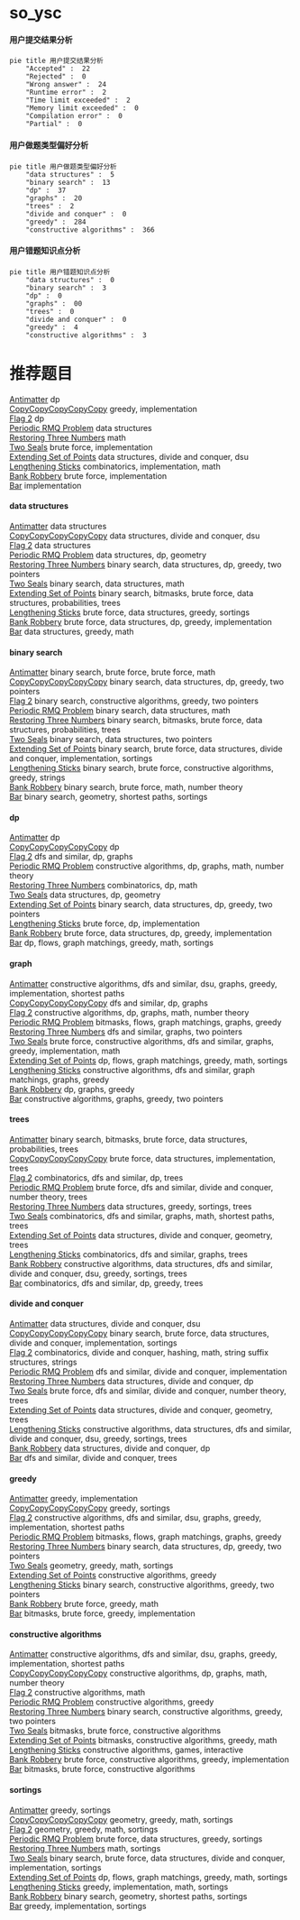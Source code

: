 # so_ysc
<!-- tabs:start -->
#### **用户提交结果分析**

```mermaid
pie title 用户提交结果分析
    "Accepted" :  22
    "Rejected" :  0
    "Wrong answer" :  24
    "Runtime error" :  2
    "Time limit exceeded" :  2
    "Memory limit exceeded" :  0
    "Compilation error" :  0
    "Partial" :  0
```
#### **用户做题类型偏好分析**

```mermaid
pie title 用户做题类型偏好分析
    "data structures" :  5
    "binary search" :  13
    "dp" :  37
    "graphs" :  20
    "trees" :  2
    "divide and conquer" :  0
    "greedy" :  284
    "constructive algorithms" :  366
```
#### **用户错题知识点分析**

```mermaid
pie title 用户错题知识点分析
    "data structures" :  0
    "binary search" :  3
    "dp" :  0
    "graphs" :  00
    "trees" :  0
    "divide and conquer" :  0
    "greedy" :  4
    "constructive algorithms" :  3
```
<!-- tabs:end -->
# 推荐题目
[Antimatter](http://codeforces.com/problemset/problem/383/D)		dp		  
[CopyCopyCopyCopyCopy](http://codeforces.com/problemset/problem/1325/B)		greedy,
                        implementation		  
[Flag 2](http://codeforces.com/problemset/problem/18/E)		dp		  
[Periodic RMQ Problem](http://codeforces.com/problemset/problem/803/G)		data structures		  
[Restoring Three Numbers](http://codeforces.com/problemset/problem/1154/A)		math		  
[Two Seals](http://codeforces.com/problemset/problem/837/C)		brute force,
                        implementation		  
[Extending Set of Points](http://codeforces.com/problemset/problem/1140/F)		data structures,
                        divide and conquer,
                        dsu		  
[Lengthening Sticks](http://codeforces.com/problemset/problem/571/A)		combinatorics,
                        implementation,
                        math		  
[Bank Robbery](http://codeforces.com/problemset/problem/794/A)		brute force,
                        implementation		  
[Bar](http://codeforces.com/problemset/problem/56/A)		implementation		  
<!-- tabs:start -->
#### **data structures**
[Antimatter](http://codeforces.com/problemset/problem/803/G)		data structures		  
[CopyCopyCopyCopyCopy](http://codeforces.com/problemset/problem/1140/F)		data structures,
                        divide and conquer,
                        dsu		  
[Flag 2](http://codeforces.com/problemset/problem/1252/G)		data structures		  
[Periodic RMQ Problem](http://codeforces.com/problemset/problem/932/F)		data structures,
                        dp,
                        geometry		  
[Restoring Three Numbers](http://codeforces.com/problemset/problem/1492/C)		binary search,
                        data structures,
                        dp,
                        greedy,
                        two pointers		  
[Two Seals](http://codeforces.com/problemset/problem/1490/G)		binary search,
                        data structures,
                        math		  
[Extending Set of Points](http://codeforces.com/problemset/problem/1479/D)		binary search,
                        bitmasks,
                        brute force,
                        data structures,
                        probabilities,
                        trees		  
[Lengthening Sticks](http://codeforces.com/problemset/problem/1497/A)		brute force,
                        data structures,
                        greedy,
                        sortings		  
[Bank Robbery](http://codeforces.com/problemset/problem/1491/C)		brute force,
                        data structures,
                        dp,
                        greedy,
                        implementation		  
[Bar](http://codeforces.com/problemset/problem/1492/B)		data structures,
                        greedy,
                        math		  
#### **binary search**
[Antimatter](http://codeforces.com/problemset/problem/1490/C)		binary search,
                        brute force,
                        brute force,
                        math		  
[CopyCopyCopyCopyCopy](http://codeforces.com/problemset/problem/1492/C)		binary search,
                        data structures,
                        dp,
                        greedy,
                        two pointers		  
[Flag 2](http://codeforces.com/problemset/problem/1463/D)		binary search,
                        constructive algorithms,
                        greedy,
                        two pointers		  
[Periodic RMQ Problem](http://codeforces.com/problemset/problem/1490/G)		binary search,
                        data structures,
                        math		  
[Restoring Three Numbers](http://codeforces.com/problemset/problem/1479/D)		binary search,
                        bitmasks,
                        brute force,
                        data structures,
                        probabilities,
                        trees		  
[Two Seals](http://codeforces.com/problemset/problem/1436/E)		binary search,
                        data structures,
                        two pointers		  
[Extending Set of Points](http://codeforces.com/problemset/problem/1461/D)		binary search,
                        brute force,
                        data structures,
                        divide and conquer,
                        implementation,
                        sortings		  
[Lengthening Sticks](http://codeforces.com/problemset/problem/1493/C)		binary search,
                        brute force,
                        constructive algorithms,
                        greedy,
                        strings		  
[Bank Robbery](http://codeforces.com/problemset/problem/1487/D)		binary search,
                        brute force,
                        math,
                        number theory		  
[Bar](http://codeforces.com/problemset/problem/1486/B)		binary search,
                        geometry,
                        shortest paths,
                        sortings		  
#### **dp**
[Antimatter](http://codeforces.com/problemset/problem/383/D)		dp		  
[CopyCopyCopyCopyCopy](http://codeforces.com/problemset/problem/18/E)		dp		  
[Flag 2](http://codeforces.com/problemset/problem/283/B)		dfs and similar,
                        dp,
                        graphs		  
[Periodic RMQ Problem](http://codeforces.com/problemset/problem/772/C)		constructive algorithms,
                        dp,
                        graphs,
                        math,
                        number theory		  
[Restoring Three Numbers](http://codeforces.com/problemset/problem/568/B)		combinatorics,
                        dp,
                        math		  
[Two Seals](http://codeforces.com/problemset/problem/932/F)		data structures,
                        dp,
                        geometry		  
[Extending Set of Points](http://codeforces.com/problemset/problem/1492/C)		binary search,
                        data structures,
                        dp,
                        greedy,
                        two pointers		  
[Lengthening Sticks](https://codeforces.com/contest/1457/problem/C)		brute force,
                        dp,
                        implementation		  
[Bank Robbery](http://codeforces.com/problemset/problem/1491/C)		brute force,
                        data structures,
                        dp,
                        greedy,
                        implementation		  
[Bar](http://codeforces.com/problemset/problem/1437/C)		dp,
                        flows,
                        graph matchings,
                        greedy,
                        math,
                        sortings		  
#### **graph**
[Antimatter](http://codeforces.com/problemset/problem/1365/D)		constructive algorithms,
                        dfs and similar,
                        dsu,
                        graphs,
                        greedy,
                        implementation,
                        shortest paths		  
[CopyCopyCopyCopyCopy](http://codeforces.com/problemset/problem/283/B)		dfs and similar,
                        dp,
                        graphs		  
[Flag 2](http://codeforces.com/problemset/problem/772/C)		constructive algorithms,
                        dp,
                        graphs,
                        math,
                        number theory		  
[Periodic RMQ Problem](http://codeforces.com/problemset/problem/1009/G)		bitmasks,
                        flows,
                        graph matchings,
                        graphs,
                        greedy		  
[Restoring Three Numbers](http://codeforces.com/problemset/problem/427/C)		dfs and similar,
                        graphs,
                        two pointers		  
[Two Seals](http://codeforces.com/problemset/problem/1487/C)		brute force,
                        constructive algorithms,
                        dfs and similar,
                        graphs,
                        greedy,
                        implementation,
                        math		  
[Extending Set of Points](http://codeforces.com/problemset/problem/1437/C)		dp,
                        flows,
                        graph matchings,
                        greedy,
                        math,
                        sortings		  
[Lengthening Sticks](http://codeforces.com/problemset/problem/1470/D)		constructive algorithms,
                        dfs and similar,
                        graph matchings,
                        graphs,
                        greedy		  
[Bank Robbery](http://codeforces.com/problemset/problem/1476/C)		dp,
                        graphs,
                        greedy		  
[Bar](http://codeforces.com/problemset/problem/1304/D)		constructive algorithms,
                        graphs,
                        greedy,
                        two pointers		  
#### **trees**
[Antimatter](http://codeforces.com/problemset/problem/1479/D)		binary search,
                        bitmasks,
                        brute force,
                        data structures,
                        probabilities,
                        trees		  
[CopyCopyCopyCopyCopy](http://codeforces.com/problemset/problem/1511/C)		brute force,
                        data structures,
                        implementation,
                        trees		  
[Flag 2](http://codeforces.com/problemset/problem/1499/F)		combinatorics,
                        dfs and similar,
                        dp,
                        trees		  
[Periodic RMQ Problem](http://codeforces.com/problemset/problem/1491/E)		brute force,
                        dfs and similar,
                        divide and conquer,
                        number theory,
                        trees		  
[Restoring Three Numbers](http://codeforces.com/problemset/problem/1466/D)		data structures,
                        greedy,
                        sortings,
                        trees		  
[Two Seals](http://codeforces.com/problemset/problem/1495/D)		combinatorics,
                        dfs and similar,
                        graphs,
                        math,
                        shortest paths,
                        trees		  
[Extending Set of Points](http://codeforces.com/problemset/problem/1303/G)		data structures,
                        divide and conquer,
                        geometry,
                        trees		  
[Lengthening Sticks](http://codeforces.com/problemset/problem/1454/E)		combinatorics,
                        dfs and similar,
                        graphs,
                        trees		  
[Bank Robbery](http://codeforces.com/problemset/problem/1494/D)		constructive algorithms,
                        data structures,
                        dfs and similar,
                        divide and conquer,
                        dsu,
                        greedy,
                        sortings,
                        trees		  
[Bar](http://codeforces.com/problemset/problem/1292/C)		combinatorics,
                        dfs and similar,
                        dp,
                        greedy,
                        trees		  
#### **divide and conquer**
[Antimatter](http://codeforces.com/problemset/problem/1140/F)		data structures,
                        divide and conquer,
                        dsu		  
[CopyCopyCopyCopyCopy](http://codeforces.com/problemset/problem/1461/D)		binary search,
                        brute force,
                        data structures,
                        divide and conquer,
                        implementation,
                        sortings		  
[Flag 2](http://codeforces.com/problemset/problem/1466/G)		combinatorics,
                        divide and conquer,
                        hashing,
                        math,
                        string suffix structures,
                        strings		  
[Periodic RMQ Problem](http://codeforces.com/problemset/problem/1490/D)		dfs and similar,
                        divide and conquer,
                        implementation		  
[Restoring Three Numbers](https://codeforces.com/contest/1483/problem/C)		data structures,
                        divide and conquer,
                        dp		  
[Two Seals](http://codeforces.com/problemset/problem/1491/E)		brute force,
                        dfs and similar,
                        divide and conquer,
                        number theory,
                        trees		  
[Extending Set of Points](http://codeforces.com/problemset/problem/1303/G)		data structures,
                        divide and conquer,
                        geometry,
                        trees		  
[Lengthening Sticks](http://codeforces.com/problemset/problem/1494/D)		constructive algorithms,
                        data structures,
                        dfs and similar,
                        divide and conquer,
                        dsu,
                        greedy,
                        sortings,
                        trees		  
[Bank Robbery](http://codeforces.com/problemset/problem/1482/E)		data structures,
                        divide and conquer,
                        dp		  
[Bar](http://codeforces.com/problemset/problem/566/C)		dfs and similar,
                        divide and conquer,
                        trees		  
#### **greedy**
[Antimatter](http://codeforces.com/problemset/problem/1325/B)		greedy,
                        implementation		  
[CopyCopyCopyCopyCopy](http://codeforces.com/problemset/problem/1008/B)		greedy,
                        sortings		  
[Flag 2](http://codeforces.com/problemset/problem/1365/D)		constructive algorithms,
                        dfs and similar,
                        dsu,
                        graphs,
                        greedy,
                        implementation,
                        shortest paths		  
[Periodic RMQ Problem](http://codeforces.com/problemset/problem/1009/G)		bitmasks,
                        flows,
                        graph matchings,
                        graphs,
                        greedy		  
[Restoring Three Numbers](http://codeforces.com/problemset/problem/1492/C)		binary search,
                        data structures,
                        dp,
                        greedy,
                        two pointers		  
[Two Seals](https://codeforces.com/contest/1496/problem/C)		geometry,
                        greedy,
                        math,
                        sortings		  
[Extending Set of Points](http://codeforces.com/problemset/problem/1493/A)		constructive algorithms,
                        greedy		  
[Lengthening Sticks](http://codeforces.com/problemset/problem/1463/D)		binary search,
                        constructive algorithms,
                        greedy,
                        two pointers		  
[Bank Robbery](http://codeforces.com/problemset/problem/1462/C)		brute force,
                        greedy,
                        math		  
[Bar](http://codeforces.com/problemset/problem/1494/B)		bitmasks,
                        brute force,
                        greedy,
                        implementation		  
#### **constructive algorithms**
[Antimatter](http://codeforces.com/problemset/problem/1365/D)		constructive algorithms,
                        dfs and similar,
                        dsu,
                        graphs,
                        greedy,
                        implementation,
                        shortest paths		  
[CopyCopyCopyCopyCopy](http://codeforces.com/problemset/problem/772/C)		constructive algorithms,
                        dp,
                        graphs,
                        math,
                        number theory		  
[Flag 2](http://codeforces.com/problemset/problem/1038/B)		constructive algorithms,
                        math		  
[Periodic RMQ Problem](http://codeforces.com/problemset/problem/1493/A)		constructive algorithms,
                        greedy		  
[Restoring Three Numbers](http://codeforces.com/problemset/problem/1463/D)		binary search,
                        constructive algorithms,
                        greedy,
                        two pointers		  
[Two Seals](https://codeforces.com/contest/1456/problem/B)		bitmasks,
                        brute force,
                        constructive algorithms		  
[Extending Set of Points](http://codeforces.com/problemset/problem/1492/D)		bitmasks,
                        constructive algorithms,
                        greedy,
                        math		  
[Lengthening Sticks](https://codeforces.com/contest/1504/problem/D)		constructive algorithms,
                        games,
                        interactive		  
[Bank Robbery](https://codeforces.com/contest/1483/problem/A)		brute force,
                        constructive algorithms,
                        greedy,
                        implementation		  
[Bar](https://codeforces.com/contest/1457/problem/D)		bitmasks,
                        brute force,
                        constructive algorithms		  
#### **sortings**
[Antimatter](http://codeforces.com/problemset/problem/1008/B)		greedy,
                        sortings		  
[CopyCopyCopyCopyCopy](https://codeforces.com/contest/1496/problem/C)		geometry,
                        greedy,
                        math,
                        sortings		  
[Flag 2](http://codeforces.com/problemset/problem/1495/A)		geometry,
                        greedy,
                        math,
                        sortings		  
[Periodic RMQ Problem](http://codeforces.com/problemset/problem/1497/A)		brute force,
                        data structures,
                        greedy,
                        sortings		  
[Restoring Three Numbers](http://codeforces.com/problemset/problem/1427/A)		math,
                        sortings		  
[Two Seals](http://codeforces.com/problemset/problem/1461/D)		binary search,
                        brute force,
                        data structures,
                        divide and conquer,
                        implementation,
                        sortings		  
[Extending Set of Points](http://codeforces.com/problemset/problem/1437/C)		dp,
                        flows,
                        graph matchings,
                        greedy,
                        math,
                        sortings		  
[Lengthening Sticks](http://codeforces.com/problemset/problem/1473/A)		greedy,
                        implementation,
                        math,
                        sortings		  
[Bank Robbery](http://codeforces.com/problemset/problem/1486/B)		binary search,
                        geometry,
                        shortest paths,
                        sortings		  
[Bar](http://codeforces.com/problemset/problem/1480/B)		greedy,
                        implementation,
                        sortings		  
<!-- tabs:end -->
